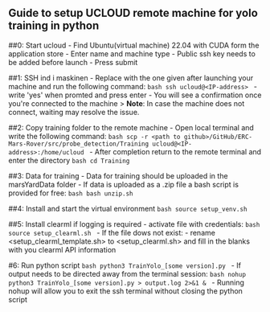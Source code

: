 ## Guide to setup UCLOUD remote machine for yolo training in python

##0: Start ucloud
	- Find Ubuntu(virtual machine) 22.04 with CUDA form the application store
	- Enter name and machine type
	- Public ssh key needs to be added before launch
	- Press submit

##1: SSH ind i maskinen
	- Replace <IP-address> with the one given after launching your machine and run the following command:
	```bash
	ssh ucloud@<IP-address>
	```
	- write 'yes' when promted and press enter
	- You will see a confirmation once you're connected to the machine
	> **Note**: In case the machine does not connect, waiting may resolve the issue.

##2: Copy training folder to the remote machine
	- Open local terminal and write the following command:
	```bash
	scp -r <path to github>/GitHub/ERC-Mars-Rover/src/probe_detection/Training ucloud@<IP-address>:/home/ucloud
	```
	- After completion return to the remote terminal and enter the directory
	```bash
	cd Training
	```

##3: Data for training
	- Data for training should be uploaded in the marsYardData folder
	- If data is uploaded as a .zip file a bash script is provided for free:
	```bash
	bash unzip.sh
	```

##4: Install and start the virtual environment
	```bash
	source setup_venv.sh
	```

##5: Install clearml if logging is required
	- activate file with credentials:
	```bash
	source setup_clearml.sh
	```
	- If the file dows not exist: 
		- rename <setup_clearml_template.sh> to <setup_clearml.sh> and fill in the blanks with you clearml API information

#6: Run python script
	```bash
	python3 TrainYolo_[some version].py
	```
	- If output needs to be directed away from the terminal session:
	```bash
	nohup python3 TrainYolo_[some version].py > output.log 2>&1 &
	```
	- Running nohup will allow you to exit the ssh terminal without closing the python script
	
